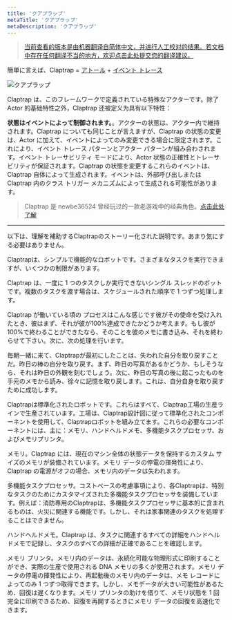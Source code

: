 ```yaml
---
title: 'クアプラップ'
metaTitle: 'クアプラップ'
metaDescription: 'クアプラップ'
---
```


> [当前查看的版本是由机器翻译自简体中文，并进行人工校对的结果。若文档中存在任何翻译不当的地方，欢迎点击此处提交您的翻译建议。](https://crwd.in/newbeclaptrap)

簡単に言えば、Claptrap = [アトール](/zh_Hans/2-Glossary/Actor-Pattern) + [イベント トレース](/zh_Hans/2-Glossary/Event-Sourcing)

![クアプラップ](/images/20190228-001.gif)

Claptrap は、このフレームワークで定義されている特殊なアクターです。除了 Actor 的基础特性之外，Claptrap 还被定义为具有以下特性：

**状態はイベントによって制御されます。**。アクターの状態は、アクター内で維持されます。Claptrap についても同じことが言えますが、Claptrap の状態の変更は、Actor に加えて、イベントによってのみ変更できる場合に限定されます。これにより、イベント トレース パターンとアクター パターンが組み合わされます。イベント トレーサビリティ モードにより、Actor 状態の正確性とトレーサビリティが保証されます。Claptrap の状態を変更するこれらのイベントは、Claptrap 自体によって生成されます。イベントは、外部呼び出しまたは Claptrap 内のクラス トリガー メカニズムによって生成される可能性があります。

> Claptrap 是 newbe36524 曾经玩过的一款老游戏中的经典角色。[点击此处了解](https://zh.moegirl.org/%E5%B0%8F%E5%90%B5%E9%97%B9)

---

以下は、理解を補助するClaptrapのストーリー化された説明です。あまり気にする必要はありません。

Claptrapは、シンプルで機能的なロボットです。さまざまなタスクを実行できますが、いくつかの制限があります。

Claptrap は、一度に 1 つのタスクしか実行できないシングル スレッドのボットです。複数のタスクを渡す場合は、スケジュールされた順序で 1 つずつ処理します。

Claptrap が働いている頃の プロセスはこんな感じです彼がその使命を受け入れたとき、彼はまず、それが彼が100%達成できたかどうか考えます。もし彼が100%で終わることができたなら、そのことを彼のメモに書き込み、それを終わらせて下さい。次に、次の処理を行います。

毎朝一緒に来て、Claptrapが最初にしたことは、失われた自分を取り戻すことだ。昨日の棒の自分を取り戻す。まず、昨日の写真があるかどうか、もしそうなら、それは昨日の外観を刻むでしょう。次に、昨日の写真の後に起こったものを手元のメモから読み、徐々に記憶を取り戻します。これは、自分自身を取り戻すために成功します。

Claptrapは標準化されたロボットです。これらはすべて、Claptrap工場の生産ラインで生産されています。工場は、Claptrap設計図に従って標準化されたコンポーネントを使用して、Claptrapロボットを組み立てます。これらの必要なコンポーネントには、主に：メモリ、ハンドヘルドメモ、多機能タスクプロセッサ、およびメモリプリンタ。

メモリ。Claptrap には、現在のマシン全体の状態データを保持するカスタム サイズのメモリが装備されています。メモリ データの停電の揮発性により、Claptrap の電源がオフの場合、メモリ内のデータは失われます。

多機能タスクプロセッサ。コストベースの考慮事項により、各Claptrapは、特別なタスクのためにカスタマイズされた多機能タスクプロセッサを装備しています。例えば：消防専用のClaptrapは、多機能タスクプロセッサに基本的に含まれるものは、火災に関連する機能です。しかし、それは家事関連のタスクを処理することはできません。

ハンドヘルドメモ。Claptrap は、タスクに関連するすべての詳細をハンドヘルドメモで記録し、タスクのすべての詳細が正確であることを確認します。

メモリ プリンタ。メモリ内のデータは、永続化可能な物理形式に印刷することができ、実際の生産で使用される DNA メモリの多くが使用されます。メモリ データの停電の揮発性により、再起動後のメモリ内のデータは、メモ レコードによってのみ 1 つずつ取得できます。しかし、メモデータが大きい可能性があるため、回復は遅くなります。メモリ プリンタの助けを借りて、メモリ状態を 1 回完全に印刷できるため、回復を再開するときにメモリ データの回復を高速化できます。
